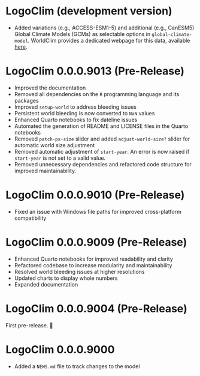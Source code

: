 # LogoClim (development version)

- Added variations (e.g., ACCESS-ESM1-5) and additional (e.g., CanESM5) Global Climate Models (GCMs) as selectable options in `global-climate-model`. WorldClim provides a dedicated webpage for this data, available [here](https://www.worldclim.org/data/cmip6_all/cmip6_clim2.5m.html).

# LogoClim 0.0.0.9013 (Pre-Release)

- Improved the documentation
- Removed all dependencies on the `R` programming language and its packages
- Improved `setup-world` to address bleeding issues
- Persistent world bleeding is now converted to `NaN` values
- Enhanced Quarto notebooks to fix dateline issues
- Automated the generation of README and LICENSE files in the
  Quarto notebooks
- Removed `patch-px-size` slider and added `adjust-world-size?` slider for
  automatic world size adjustment
- Removed automatic adjustment of `start-year`. An error is now raised if
  `start-year` is not set to a valid value.
- Removed unnecessary dependencies and refactored code structure for improved
  maintainability.

# LogoClim 0.0.0.9010 (Pre-Release)

- Fixed an issue with Windows file paths for improved cross-platform
compatibility

# LogoClim 0.0.0.9009 (Pre-Release)

- Enhanced Quarto notebooks for improved readability and clarity
- Refactored codebase to increase modularity and maintainability
- Resolved world bleeding issues at higher resolutions
- Updated charts to display whole numbers
- Expanded documentation

# LogoClim 0.0.0.9004 (Pre-Release)

First pre-release. 🎉

# LogoClim 0.0.0.9000

- Added a `NEWS.md` file to track changes to the model
